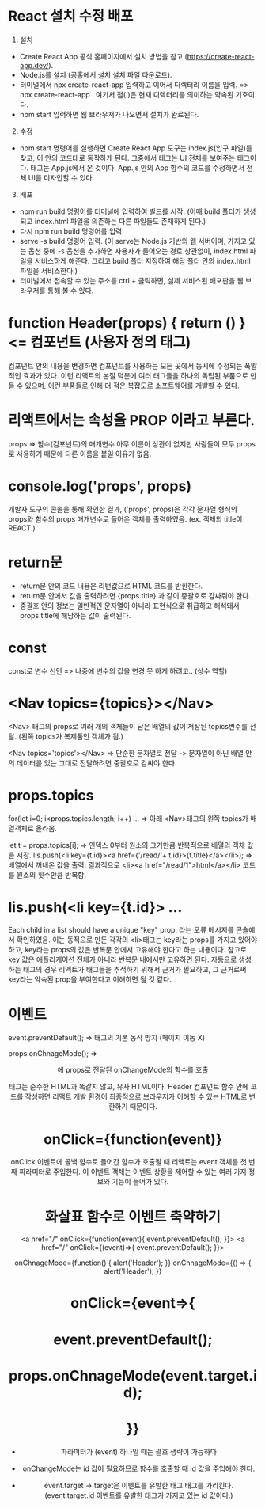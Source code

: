 # React 설치 수정 배포
1. 설치
- Create React App 공식 홈페이지에서 설치 방법을 참고 (https://create-react-app.dev/).
- Node.js를 설치 (공홈에서 설치 설치 파일 다운로드).
- 터미널에서 npx create-react-app 입력하고 이어서 디렉터리 이름을 입력.
	=> npx create-react-app .
	여기서 점(.)은 현재 디렉터리를 의미하는 약속된 기호이다.
- npm start 입력하면 웹 브라우저가 나오면서 설치가 완료된다.

2. 수정
- npm start 명령어를 실행하면 Create React App 도구는 index.js(입구 파일)를 찾고, 이 안의 코드대로 동작하게 된다. 그중에서 <App />태그는 UI 전체를 보여주는 태그이다. <App /> 태그는 App.js에서 온 것이다. App.js 안의 App 함수의 코드를 수정하면서 전체 UI를 디자인할 수 있다.

3. 배포
- npm run build 명령어를 터미널에 입력하여 빌드를 시작.
   (이때 build 폴더가 생성되고 index.html 파일을 의존하는 다른 파일들도 존재하게 된다.)
- 다시 npm run build 명령어를 입력.
- serve -s build 명령어 입력.
   (이 serve는 Node.js 기반의 웹 서버이며, 가지고 있는 옵션 중에 -s 옵션을 추가하면 사용자가 들어오는 경로 상관없이, index.html 파일을  서비스하게 해준다. 그리고  build 폴더 지정하여 해당 폴더 안의 index.html 파일을 서비스한다.)
- 터미널에서 접속할 수 있는 주소를 ctrl + 클릭하면, 실제 서비스된 배포판을 웹 브라우저를 통해 볼 수 있다.


# function Header(props) { return () }      <= 컴포넌트 (사용자 정의 태그)
컴포넌트 안의 내용을 변경하면 컴포넌트를 사용하는 모든 곳에서 동시에 수정되는 폭발적인 효과가 있다. 이런 리액트의 본질 덕분에 여러 태그들을 하나의 독립된 부품으로 만들 수 있으며, 이런 부품들로 인해 더 적은 복잡도로 소프트웨어를 개발할 수 있다.


# 리액트에서는 속성을 PROP 이라고 부른다.
props => 함수(컴포넌트)의 매개변수
아무 이름이 상관이 없지만 사람들이 모두 props로 사용하기 때문에 다른 이름을 붙일 이유가 없음.


# console.log('props', props) 
개발자 도구의 콘솔을 통해 확인한 결과,
('props', props)은 각각 문자열 형식의 props와 함수의 props 매개변수로 들어온 객체를 출력하였음. (ex. 객체의 title이 REACT.)


# return문
- return문 안의 코드 내용은 리턴값으로 HTML 코드를 반환한다.
- return문 안에서 값을 출력하려면 {props.title} 과 같이 중괄호로 감싸줘야 한다.
- 중괄호 안의 정보는 일반적인 문자열이 아니라 표현식으로 취급하고 해석돼서 props.title에 해당하는 값이 출력된다.


# const
const로 변수 선언 => 나중에 변수의 값을 변경 못 하게 하려고.. (상수 역할)


# &lt;Nav topics={topics}&gt;&lt;/Nav&gt;
&lt;Nav&gt; 태그의 props로 여러 개의 객체들이 담은 배열의 값이 저장된 topics변수를 전달. (왼쪽 topics가 복제품인 객체가 됨.)

&lt;Nav topics='topics'&gt;&lt;/Nav&gt; => 단순한 문자열로 전달
-> 문자열이 아닌 배열 안의 데이터를 있는 그대로 전달하려면 중괄호로 감싸야 한다.


# props.topics
for(let i=0; i<props.topics.length; i++) ...
=> 아래 &lt;Nav&gt;태그의 왼쪽 topics가 배열객체로 올라옴.

let t = props.topics[i]; 
=> 인덱스 0부터 원소의 크기만큼 반복적으로 배열의 객체 값을 저장.
    lis.push(&lt;li key={t.id}&gt;&lt;a href={'/read/'+ t.id}&gt;{t.title}&lt;/a&gt;&lt;/li&gt;);
=> 배열에서 꺼내온 값을 출력.
결과적으로 &lt;li&gt;&lt;a href="/read/1"&gt;html&lt;/a&gt;&lt;/li&gt; 코드를 원소의 횟수만큼 반복함.

# lis.push(&lt;li key={t.id}&gt; ...
Each child in a list should have a unique "key" prop. 라는
오류 메시지를 콘솔에서 확인하였음.
이는 동적으로 만든 각각의 &lt;li&gt;태그는 key라는 props를 가지고 있어야 하고, key라는 props의 값은 반복문 안에서 고유해야 한다고 하는 내용이다. 참고로 key 값은 애플리케이션 전체가 아니라 반복문 내에서만 고유하면 된다.
자동으로 생성하는 태그의 경우 리액트가 태그들을 추적하기 위해서 근거가 필요하고, 그 근거로써 key라는 약속된 prop을 부여한다고 이해하면 될 것 같다.

# 이벤트
event.preventDefault();
=> <a> 태그의 기본 동작 방지 (페이지 이동 X)

props.onChnageMode();
=> <Header>에 props로 전달된 onChangeMode의 함수를 호출

<a> 태그는 순수한 HTML과 똑같지 않고, 유사 HTML이다. Header 컴포넌트 함수 안에 코드를 작성하면 리액트 개발 환경이 최종적으로 브라우저가 이해할 수 있는 HTML로 변환하기 때문이다.


# onClick={function(event)}
onClick 이벤트에 콜백 함수로 들어간 함수가 호출될 때 리액트는 event 객체를 첫 번째 파라미터로 주입한다. 이 이벤트 객체는 이벤트 상황을 제어할 수 있는 여러 가지 정보와 기능이 들어가 있다.


# 화살표 함수로 이벤트 축약하기
<a href="/" onClick={function(event){
     event.preventDefault(); 
    }}>
 <a href="/" onClick={(event)=>{
     event.preventDefault();
     }}>

onChnageMode={function() {
  alert('Header');
}}
onChnageMode={() => {
  alert('Header');
}}


# onClick={event=>{ 
#      event.preventDefault();
#      props.onChnageMode(event.target.id);
#    }}
- 파라미터가 (event) 하나일 때는 괄호 생략이 가능하다
- onChangeMode는 id 값이 필요하므로 함수를 호출할 때 id 값을 주입해야 한다.

- event.target -> target은 이벤트를 유발한 태그 <a> 태그를 가리킨다.
(event.target.id 이벤트를 유발한 태그가 가지고 있는 id 값이다.)


